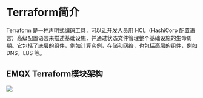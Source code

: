 # Terraform简介

Terraform 是一种声明式编码工具，可以让开发人员用 HCL（HashiCorp 配置语言）高级配置语言来描述基础设施，并通过状态文件管理整个基础设施的生命周期。它包括了底层的组件，例如计算实例，存储和网络，也包括高层的组件，例如 DNS，LBS 等。

## EMQX Terraform模块架构
![](./introduction/assets/architecture.png)
